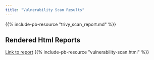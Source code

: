 ```yaml
---
title: "Vulnerability Scan Results"
---
```


{{% include-pb-resource "trivy_scan_report.md" %}}

## Rendered Html Reports

[Link to report](vulnerability-scan-client/vulnerability-scan.html)
{{% include-pb-resource "vulnerability-scan.html" %}}
